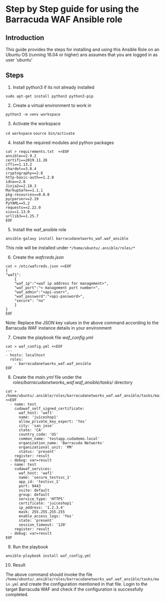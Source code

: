 # Step by Step guide for using the Barracuda WAF Ansible role

Introduction
------------

This guide provides the steps for installing and using this Ansible Role on an Ubuntu OS (running 16.04 or higher) ans assumes that you are logged in as user 'ubuntu'

Steps
-----
1. Install python3 if its not already installed

```sudo apt-get install python3 python3-pip```

2. Create a virtual environment to work in

```python3 -m venv workspace```

3. Activate the workspace

```cd workspace```
```source bin/activate```

4. Install the required modules and python packages

```
cat > requirements.txt  <<EOF
ansible==2.9.2
certifi==2019.11.28
cffi==1.13.2
chardet==3.0.4
cryptography==2.8
http-basic-auth==1.2.0
idna==2.8
Jinja2==2.10.3
MarkupSafe==1.1.1
pkg-resources==0.0.0
pycparser==2.19
PyYAML==5.2
requests==2.22.0
six==1.13.0
urllib3==1.25.7
EOF
```
5. Install the waf_ansible role

```ansible-galaxy install barracudanetworks_waf.waf_ansible```

This role will be installed under ``` */home/ubuntu/.ansible/roles/* ```

6. Create the *wafcreds.json*

```
cat > /etc/wafcreds.json <<EOF
{
"waf1":
	{
	"waf_ip":"<waf ip address for management>",
	"waf_port":"< management port number>",
	"waf_admin":"<api-user>",
	"waf_password":"<api-password>",
	"secure": "no"
	}
}
EOF
```
Note: Replace the JSON key values in the above command according to the Barracuda WAF instance details in your environment

7. Create the playbook file *waf_config.yml*

```
cat > waf_config.yml <<EOF
---
- hosts: localhost
  roles:
    - barracudanetworks_waf.waf_ansible
EOF
```

8. Create the *main.yml* file under the *roles/barracudanetworks_waf.waf_ansible/tasks/* directory

```
cat > /home/ubuntu/.ansible/roles/barracudanetworks_waf.waf_ansible/tasks/main.yml <<EOF
  - name: test 
    cudawaf_self_signed_certificate:
      waf_host: 'waf1'
      name: 'juiceshop1'
      allow_private_key_export: 'Yes'
      city: 'san jose'
      state: 'CA'
      country_code: 'US'
      common_name: 'testapp.cudademo.local'
      organization_name: 'Barracuda Networks'
      organizational_unit: 'PM'
      status: 'present' 
    register: result
  - debug: var=result
  - name: test 
    cudawaf_services:
      waf_host: 'waf1'
      name: 'secure_testsvc_1'
      app_id: 'testsvc_1'
      port: 9443
      vsite: default
      group: default
      service_type: 'HTTPS'
      certificate: 'juiceshop1'
      ip_address: '1.2.3.4'
      mask: 255.255.255.255
      enable_access_logs: 'Yes'
      state: 'present'
      session_timeout: '120'
    register: result
  - debug: var=result
EOF
```
9. Run the playbook

```ansible-playbook install waf_config.yml```

10. Result

The above command should invoke the file ```/home/ubuntu/.ansible/roles/barracudanetworks_waf.waf_ansible/tasks/main.yml``` and create the configuration mentioned in that file. Login to the target Barracuda WAF and check if the configuration is successfully completed.


